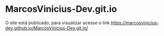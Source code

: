 # MarcosVinicius-Dev.git.io

O site está publicado, para visualizar acesse o link https://marcosvinicius-dev.github.io/MarcosVinicius-Dev.git.io/
